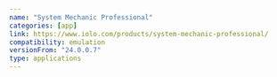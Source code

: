 ```yaml
---
name: "System Mechanic Professional"
categories: [app]
link: https://www.iolo.com/products/system-mechanic-professional/
compatibility: emulation
versionFrom: "24.0.0.7"
type: applications
---
```


